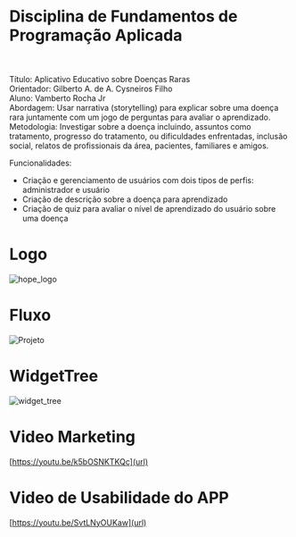 # Disciplina de Fundamentos de Programação Aplicada<br><br>

Título: Aplicativo Educativo sobre Doenças Raras<br>
Orientador: Gilberto A. de A. Cysneiros Filho<br>
Aluno: Vamberto Rocha Jr <br>
Abordagem: Usar narrativa (​storytelling​) para explicar sobre uma doença rara juntamente com um jogo de perguntas para avaliar o aprendizado.<br>
Metodologia: Investigar sobre a doença incluindo, assuntos como tratamento, progresso do tratamento, ou dificuldades enfrentadas, inclusão social, relatos de profissionais da área, pacientes, familiares e amigos.<br>

Funcionalidades:<br>

- Criação e gerenciamento de usuários com dois tipos de perfis: administrador e usuário
- Criação de descrição sobre a doença para aprendizado
- Criação de quiz para avaliar o nível de aprendizado do usuário sobre uma doença 



# Logo
![hope_logo](https://user-images.githubusercontent.com/17991183/115553149-773f8880-a283-11eb-9a0a-9bca8b4c95cc.png)

# Fluxo
![Projeto](https://user-images.githubusercontent.com/17991183/114729647-8f108d00-9d16-11eb-9f63-4273eb8dc206.png)

# WidgetTree
![widget_tree](https://user-images.githubusercontent.com/17991183/123679807-51ec6f00-d81e-11eb-8485-7cfe40f726f1.png)

# Video Marketing
[https://youtu.be/k5bOSNKTKQc](url)

# Video de Usabilidade do APP
[https://youtu.be/SvtLNyOUKaw](url)
